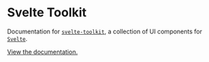 # Svelte Toolkit

Documentation for [`svelte-toolkit`](https://github.com/andrewjk/svelte-toolkit), a collection of UI components for [`Svelte`](https://svelte.dev/).

[View the documentation.](https://andrewjk.github.io/svelte-toolkit-docs/index.html)
